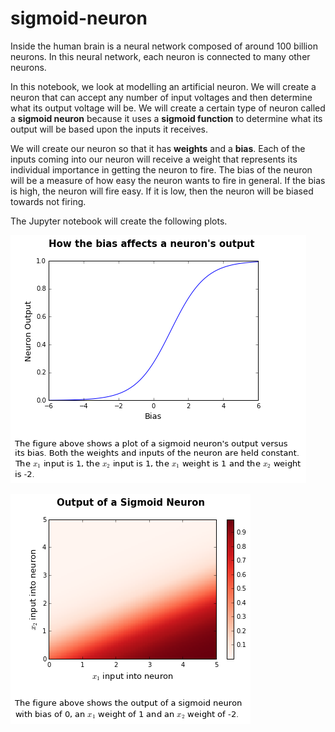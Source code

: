 # sigmoid-neuron

Inside the human brain is a neural network composed of around 100 billion neurons. In this neural network, each neuron is connected to many other neurons. 

In this notebook, we look at modelling an artificial neuron. We will create a neuron that can accept any number of input voltages and then determine what its output voltage will be. We will create a certain type of neuron called a **sigmoid neuron** because it uses a **sigmoid function** to determine what its output will be based upon the inputs it receives. 

We will create our neuron so that it has **weights** and a **bias**. Each of the inputs coming into our neuron will receive a weight that represents its individual importance in getting the neuron to fire. The bias of the neuron will be a measure of how easy the neuron wants to fire in general. If the bias is high, the neuron will fire easy. If it is low, then the neuron will be biased towards not firing.

The Jupyter notebook will create the following plots. 

![Alt text](./images/bias.png?raw=true "Title")

![Alt text](./images/neuron-output.png?raw=true "Title")
